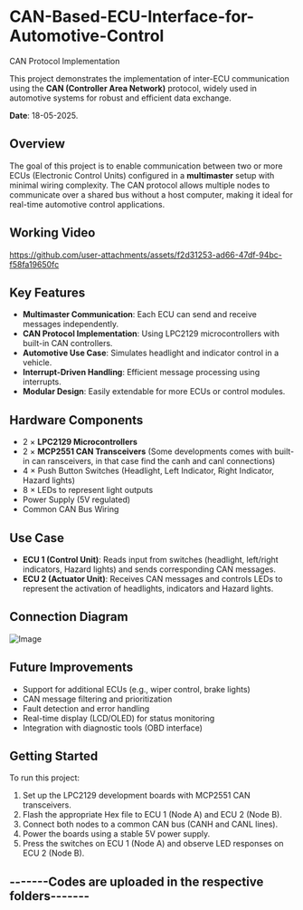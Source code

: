 # CAN-Based-ECU-Interface-for-Automotive-Control
CAN Protocol Implementation

This project demonstrates the implementation of inter-ECU communication using the **CAN (Controller Area Network)** protocol, widely used in automotive systems for robust and efficient data exchange.
  
**Date**: 18-05-2025.

## Overview

The goal of this project is to enable communication between two or more ECUs (Electronic Control Units) configured in a **multimaster** setup with minimal wiring complexity. The CAN protocol allows multiple nodes to communicate over a shared bus without a host computer, making it ideal for real-time automotive control applications.

## Working Video

https://github.com/user-attachments/assets/f2d31253-ad66-47df-94bc-f58fa19650fc

## Key Features

- **Multimaster Communication**: Each ECU can send and receive messages independently.
- **CAN Protocol Implementation**: Using LPC2129 microcontrollers with built-in CAN controllers.
- **Automotive Use Case**: Simulates headlight and indicator control in a vehicle.
- **Interrupt-Driven Handling**: Efficient message processing using interrupts.
- **Modular Design**: Easily extendable for more ECUs or control modules.

## Hardware Components

- 2 × **LPC2129 Microcontrollers**
- 2 × **MCP2551 CAN Transceivers** (Some developments comes with built-in can ransceivers, in that case find the canh and canl connections)
- 4 × Push Button Switches (Headlight, Left Indicator, Right Indicator, Hazard lights)
- 8 × LEDs to represent light outputs
- Power Supply (5V regulated)
- Common CAN Bus Wiring

## Use Case

- **ECU 1 (Control Unit)**: Reads input from switches (headlight, left/right indicators, Hazard lights) and sends corresponding CAN messages.
- **ECU 2 (Actuator Unit)**: Receives CAN messages and controls LEDs to represent the activation of headlights, indicators and Hazard lights.

## Connection Diagram
![Image](https://github.com/user-attachments/assets/653c22c2-8396-4d62-823d-8281b1eda03b)


## Future Improvements

- Support for additional ECUs (e.g., wiper control, brake lights)
- CAN message filtering and prioritization
- Fault detection and error handling
- Real-time display (LCD/OLED) for status monitoring
- Integration with diagnostic tools (OBD interface)

## Getting Started

To run this project:

1. Set up the LPC2129 development boards with MCP2551 CAN transceivers.
2. Flash the appropriate Hex file to ECU 1 (Node A) and ECU 2 (Node B).
3. Connect both nodes to a common CAN bus (CANH and CANL lines).
4. Power the boards using a stable 5V power supply.
5. Press the switches on ECU 1 (Node A) and observe LED responses on ECU 2 (Node B).

## -------Codes are uploaded in the respective folders-------




